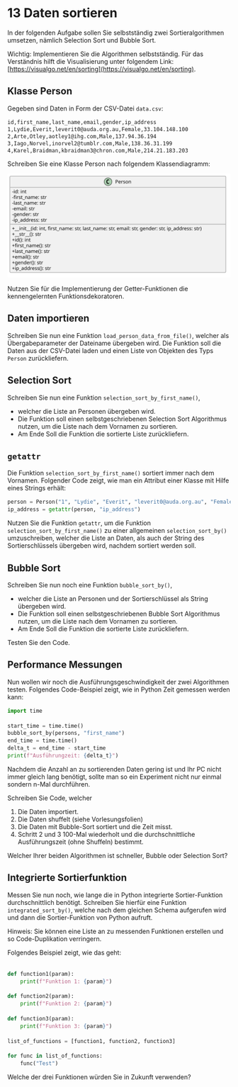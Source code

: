 # 13 Daten sortieren

In der folgenden Aufgabe sollen Sie selbstständig zwei Sortieralgorithmen umsetzen, nämlich Selection Sort und Bubble Sort. 

Wichtig: Implementieren Sie die Algorithmen selbstständig. Für das Verständnis hilft die Visualisierung unter folgendem Link: [https://visualgo.net/en/sorting](https://visualgo.net/en/sorting).

## Klasse Person

Gegeben sind Daten in Form der CSV-Datei `data.csv`:

```text
id,first_name,last_name,email,gender,ip_address
1,Lydie,Everit,leverit0@auda.org.au,Female,33.104.148.100
2,Arte,Otley,aotley1@ihg.com,Male,137.94.36.194
3,Iago,Norvel,inorvel2@tumblr.com,Male,138.36.31.199
4,Karel,Braidman,kbraidman3@chron.com,Male,214.21.183.203
```

Schreiben Sie eine Klasse Person nach folgendem Klassendiagramm:

![](out/uml/person.svg)

Nutzen Sie für die Implementierung der Getter-Funktionen die kennengelernten Funktionsdekoratoren.

## Daten importieren

Schreiben Sie nun eine Funktion `load_person_data_from_file()`, welcher als Übergabeparameter der Dateiname übergeben wird. 
Die Funktion soll die Daten aus der CSV-Datei laden und einen Liste von Objekten des Typs `Person` zurückliefern.

## Selection Sort

Schreiben Sie nun eine Funktion `selection_sort_by_first_name()`,

* welcher die Liste an Personen übergeben wird.
* Die Funktion soll einen selbstgeschriebenen Selection Sort Algorithmus nutzen, um die Liste nach dem Vornamen zu sortieren.
* Am Ende Soll die Funktion die sortierte Liste zurückliefern.

## `getattr` 

Die Funktion `selection_sort_by_first_name()` sortiert immer nach dem Vornamen. 
Folgender Code zeigt, wie man ein Attribut einer Klasse mit Hilfe eines Strings erhält:

```python
person = Person("1", "Lydie", "Everit", "leverit0@auda.org.au", "Female", "33.104.148.100")
ip_address = getattr(person, "ip_address")
```

Nutzen Sie die Funktion `getattr`, um die Funktion `selection_sort_by_first_name()` zu einer allgemeinen `selection_sort_by()` umzuschreiben, welcher die Liste an Daten, als auch der String des Sortierschlüssels übergeben wird, nachdem sortiert werden soll.

## Bubble Sort

Schreiben Sie nun noch eine Funktion `bubble_sort_by()`,

* welcher die Liste an Personen und der Sortierschlüssel als String übergeben wird.
* Die Funktion soll einen selbstgeschriebenen Bubble Sort Algorithmus nutzen, um die Liste nach dem Vornamen zu sortieren.
* Am Ende Soll die Funktion die sortierte Liste zurückliefern.

Testen Sie den Code.

## Performance Messungen

Nun wollen wir noch die Ausführungsgeschwindigkeit der zwei Algorithmen testen. 
Folgendes Code-Beispiel zeigt, wie in Python Zeit gemessen werden kann:

```python
import time

start_time = time.time()
bubble_sort_by(persons, "first_name")
end_time = time.time()
delta_t = end_time - start_time
print(f"Ausführungzeit: {delta_t}")
```

Nachdem die Anzahl an zu sortierenden Daten gering ist und Ihr PC nicht immer gleich lang benötigt, sollte man so ein Experiment nicht nur einmal sondern n-Mal durchführen.

Schreiben Sie Code, welcher

1. Die Daten importiert.
2. Die Daten shuffelt (siehe Vorlesungsfolien)
3. Die Daten mit Bubble-Sort sortiert und die Zeit misst.
4. Schritt 2 und 3 100-Mal wiederholt und die durchschnittliche Ausführungszeit (ohne Shuffeln) bestimmt.

Welcher Ihrer beiden Algorithmen ist schneller, Bubble oder Selection Sort?

## Integrierte Sortierfunktion

Messen Sie nun noch, wie lange die in Python integrierte Sortier-Funktion durchschnittlich benötigt.
Schreiben Sie hierfür eine Funktion `integrated_sort_by()`, welche nach dem gleichen Schema aufgerufen wird und dann die Sortier-Funktion von Python aufruft.

Hinweis: Sie können eine Liste an zu messenden Funktionen erstellen und so Code-Duplikation verringern. 

Folgendes Beispiel zeigt, wie das geht:

```python

def function1(param):
    print(f"Funktion 1: {param}")

def function2(param):
    print(f"Funktion 2: {param}")

def function3(param):
    print(f"Funktion 3: {param}")

list_of_functions = [function1, function2, function3]

for func in list_of_functions:
    func("Test")
```

Welche der drei Funktionen würden Sie in Zukunft verwenden?
